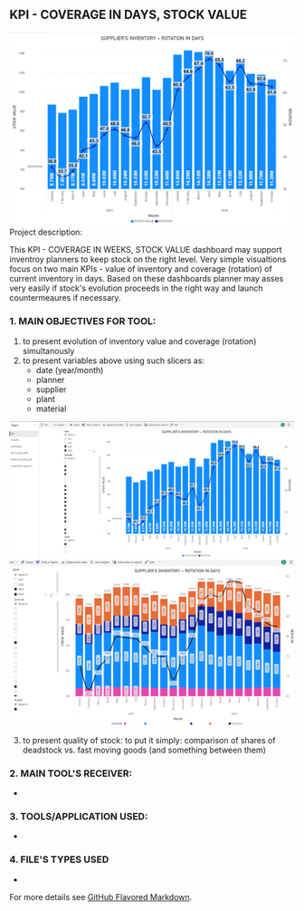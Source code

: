 ## KPI - COVERAGE IN DAYS, STOCK VALUE
<img src="/KPI_COVERAGE/KPI_COV_1.png?raw=true"/>
Project description:

This KPI - COVERAGE IN WEEKS, STOCK VALUE dashboard may support inventroy planners to keep stock on the right level. 
Very simple visualtions focus on two main KPIs - value of inventory and coverage (rotation) of current inventory in days. Based on these dashboards planner may asses very easily if stock's evolution proceeds in the right way and launch countermeaures if necessary. 



### 1. MAIN OBJECTIVES FOR TOOL:

1. to present evolution of inventory value and coverage (rotation) simultanously
2. to present variables above using such slicers as:
   - date (year/month)
   - planner
   - supplier
   - plant
   - material
<img src="/KPI_COVERAGE/KPI_COV_2.png?raw=true"/>
<img src="/KPI_COVERAGE/KPI_COV_3.png?raw=true"/>

3. to present quality of stock: to put it simply: comparison of shares of deadstock vs. fast moving goods (and something between them)

### 2. MAIN TOOL'S RECEIVER:

-
     
### 3.  TOOLS/APPLICATION USED:

-

### 4.  FILE'S TYPES USED

-


For more details see [GitHub Flavored Markdown](https://guides.github.com/features/mastering-markdown/).


